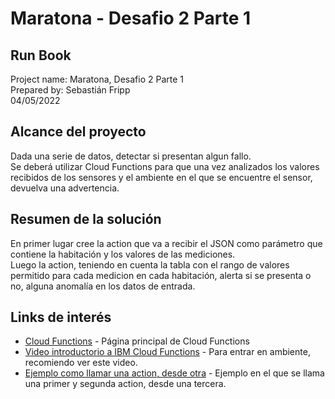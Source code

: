# Maratona - Desafio 2 Parte 1
## Run Book
Project name: Maratona, Desafio 2 Parte 1\
Prepared by: Sebastián Fripp\
04/05/2022

## Alcance del proyecto
Dada una serie de datos, detectar si presentan algun fallo.\
Se deberá utilizar Cloud Functions para que una vez analizados los valores recibidos de los sensores y el ambiente en el que se encuentre el sensor, devuelva una advertencia.

## Resumen de la solución
En primer lugar cree la action que va a recibir el JSON como parámetro que contiene la habitación y los valores de las mediciones.\
Luego la action, teniendo en cuenta la tabla con el rango de valores permitido para cada medicion en cada habitación, alerta si se presenta o no, alguna anomalía en los datos de entrada.

## Links de interés
* [Cloud Functions](https://cloud.ibm.com/functions/) - Página principal de Cloud Functions
* [Video introductorio a IBM Cloud Functions](https://www.youtube.com/watch?v=lq6BXii31Eo) - Para entrar en ambiente, recomiendo ver este video.
* [Ejemplo como llamar una action, desde otra](https://cloud.ibm.com/docs/openwhisk?topic=openwhisk-tutorial_action) - Ejemplo en el que se llama una primer y segunda action, desde una tercera.
